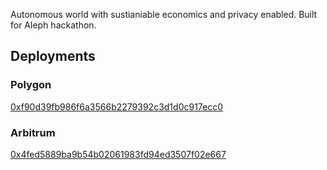 Autonomous world with sustianiable economics and privacy enabled. Built for Aleph hackathon.

## Deployments

### Polygon

[0xf90d39fb986f6a3566b2279392c3d1d0c917ecc0](https://amoy.polygonscan.com/address/0xf90d39fb986f6a3566b2279392c3d1d0c917ecc0)


### Arbitrum

[0x4fed5889ba9b54b02061983fd94ed3507f02e667](https://sepolia.arbiscan.io/address/0x4fed5889ba9b54b02061983fd94ed3507f02e667)

